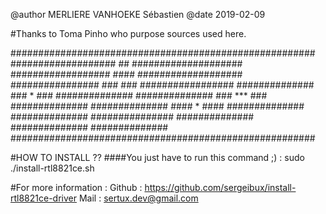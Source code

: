 @author MERLIERE VANHOEKE Sébastien
@date 2019-02-09

#Thanks to Toma Pinho who purpose sources used here.

#######################################################
###################       ##       ####################
##################       ####       ###################
################       ###  ###       #################
##############	      ###  *  ###	       ##############
############## 	     ###  ***  ###	     ##############
##############	    ####   *   ####	     ##############
##############      ###############      ##############
##############  		                     ##############
#######################################################

#HOW TO INSTALL ??
####You just have to run this command ;) :
sudo ./install-rtl8821ce.sh

#For more information :
Github : https://github.com/sergeibux/install-rtl8821ce-driver
Mail : sertux.dev@gmail.com
